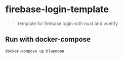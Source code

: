 # firebase-login-template

> template for firebase login with nuxt and vuetify

## Run with docker-compose
```
docker-compose up bluemoon
```